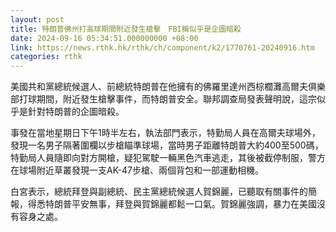 ```yaml
---
layout: post
title: 特朗普佛州打高球期間附近發生槍擊　FBI稱似乎是企圖暗殺
date: 2024-09-16 05:34:51.000000000 +08:00
link: https://news.rthk.hk/rthk/ch/component/k2/1770761-20240916.htm
categories: rthk
---
```


美國共和黨總統候選人、前總統特朗普在他擁有的佛羅里達州西棕櫚灘高爾夫俱樂部打球期間，附近發生槍擊事件，而特朗普安全。聯邦調查局發表聲明說，這宗似乎是針對特朗普的企圖暗殺。

事發在當地星期日下午1時半左右，執法部門表示，特勤局人員在高爾夫球場外，發現一名男子隔著圍欄以步槍瞄準球場，當時男子距離特朗普大約400至500碼，特勤局人員隨即向對方開槍，疑犯駕駛一輛黑色汽車逃走，其後被截停制服，警方在球場附近草叢發現一支AK-47步槍、兩個背包和一部運動相機。

白宮表示，總統拜登與副總統、民主黨總統候選人賀錦麗，已聽取有關事件的簡報，得悉特朗普平安無事，拜登與賀錦麗都鬆一口氣。賀錦麗強調，暴力在美國沒有容身之處。
